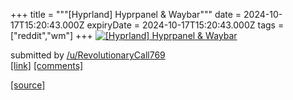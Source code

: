 +++
title = """[Hyprland] Hyprpanel & Waybar"""
date = 2024-10-17T15:20:43.000Z
expiryDate = 2024-10-17T15:20:43.000Z
tags = ["reddit","wm"]
+++
[![[Hyprland] Hyprpanel & Waybar](https://b.thumbs.redditmedia.com/VpJd6YquqhEvss59UX8ZN6IFgNjS5-nLiJLobdev9BI.jpg "[Hyprland] Hyprpanel & Waybar")](https://www.reddit.com/r/unixporn/comments/1g5tdu4/hyprland_hyprpanel_waybar/)

submitted by [/u/RevolutionaryCall769](https://www.reddit.com/user/RevolutionaryCall769)  
[\[link\]](https://www.reddit.com/gallery/1g5tdu4) [\[comments\]](https://www.reddit.com/r/unixporn/comments/1g5tdu4/hyprland_hyprpanel_waybar/)

[[source]](https://www.reddit.com/r/unixporn/comments/1g5tdu4/hyprland_hyprpanel_waybar/)
